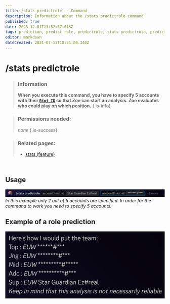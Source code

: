 ```yaml
---
title: /stats predictrole  - Command
description: Information about the /stats predictrole command
published: true
date: 2023-12-01T13:52:57.015Z
tags: prediction, predict role, predictrole, stats predictrole, predict, role, lane, lanes
editor: markdown
dateCreated: 2021-07-13T10:51:09.340Z
---
```


# /stats predictrole

>### Information
>**When you execute this command, you have to specify 5 accounts with their [`Riot ID`](/en/terms/riotid) so that Zoe can start an analysis. Zoe evaluates who could play on which position.**
>{.is-info}

>### Permissions needed:
> *none*
>{.is-success}

>### Related pages:
>-   [stats (feature)](https://wiki.zoe-discord-bot.ch/en/commands/stats)

<br>

## Usage
![en_stats_predictrole_riotid.png](/en_/en_stats_predictrole_riotid.png)
*In this example only 2 out of 5 accounts are specified. In order for the command to work you need to specify 5 accounts.*
<br>

## Example of a role prediction

![](/en_/en_predictrole_suggestion.png)